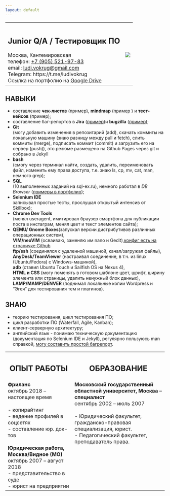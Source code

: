 ```yaml
---
layout: default
---
```


<table border="0">
   <tr>
    <th>                              </th>
    <th> </th>
   </tr>
   <tr><td vertical-align="center">
<h2>Junior Q/A / Тестировщик ПО</h2>
Москва, Кантемировская <br>
телефон: <a href="tel:+79055219783"> +7 (905) 521-97-83</a> <br>
email: <a href="mailto:ludi.vokrug@gmail.com">ludi.vokrug@gmail.com</a> <br>
Telegram: <a rhef="https://t.me/ludivokrug">https://t.me/ludivokrug</a><br>
Ссылка на портфолио на <a href="https://drive.google.com/drive/folders/1uRbR2jLwcMhU6GdS2McZGnfwh22El-pT?usp=sharing">Google Drive</a></td>
<td valign="right"><img src="http://tekstovod.github.io/pic/ava.jpg"></td></tr>
</table> 


## НАВЫКИ
+ составление __чек-листов__ (<a rhef="https://docs.google.com/document/d/1YgFdAitE1fVmRqhgJyb6A1HzXOovrznoEPwCYiV4u-o/edit?usp=sharing">пример</a>), **mindmap** (<a rhef="https://drive.google.com/file/d/1oxhYQovzLW8qCcMKSk_B1EPMX5TMI5V4/view?usp=sharing">пример</a> ) и **тест-кейсов** (<a rhef="https://docs.google.com/document/d/18qSnPJlKlxhsUzWNJBdMjrnvakvGqFdfx2237jm4YJg/edit?usp=sharing">пример</a>);
+ составление баг-репортов в **Jira** (<a href="https://drive.google.com/file/d/161ae9PQWw0hrNIhQdfy0sqks8ptySPx_/view?usp=sharing">пример</a>)и **bugzilla** (<a href="https://drive.google.com/file/d/11ypvhSZ1OOBA6QXXeP9AFKzWVT8DHFIL/view?usp=sharing">пример</a>);
+ **Git**  
(могу добавить изменения в репозитарий (add), скачать коммиты на локальную машину (знаю разницу между pull и fetch), слить коммиты (merge), подписать коммит (commit) и загрузить его на сервер (push)), это резюме размещено на Github Pages через git и собрано в Jekyll
+ **bash**  
(смогу через терминал найти, создать, удалить, переименовать файл, изменить ему права доступа, т.е. знаю ls, cp, mv, cat, man, немного grep);
+ **SQL**  
(10 выполненных заданий на sql-ex.ru), немного работал в _DB Browser_ (<a href="https://drive.google.com/drive/folders/1mSFusmefIqfBqKNo41i8HeiODzWucKu4?usp=sharing">примеры в портфолио</a>);
+ **Selenium IDE**  
записывал простые тесты, прослушал открытый интенсив от Skillbox);
+ **Chrome Dev Tools**  
(менял useragent, имитировал браузер смартфона для публикации поста в инстаграм, менял цвет и текст элементов сайта);
+ **QEMU/ Gnome Boxes**(запускал версии дистрибутивов различных операционных систем),  
  **VIM/neoVIM** (осваиваю, заменяю им nano и Gedit),<a href="https://github.com/ludi-vokrug/dot.vim">конфиг есть на страничке Github</a>  
  **ftp/ssh** (соединялся с удаленной машиной, качал/загружал файлы),  
  **AnyDesk/TeamViewer** (настраивал соединение, в т.ч. из linux (Ubuntu/Fedora) с Windows-машиной),  
  **adb** (ставил Ubuntu Touch и Sailfish OS на Nexus 4),  
  **HTML и CSS** (могу поменять в готовом шаблоне цвет, шрифт, ширину элемента или страницы, удалить ненужный блок данных),  
  **LAMP/MAMP/DENVER** (поднимал локальные копии Wordpress и “Эгея” для тестирования тем и плагинов).
 
## ЗНАЮ

+ теорию тестирования, цикл тестирования ПО;
+ цикл разработки ПО (Waterfall, Agile, Kanban);
+ клиент-серверную архитектуру;
+ английский язык - понимаю техническую документацию (документация по Selenium IDE и Jekyll), регулярно пользуюсь man справкой, <a href="https://bugzilla.rpmfusion.org/show_bug.cgi?id=5918"> могу составить простой багрепорт</a>.



<table border="0" layout="fixed">
   <tr>
    <th> <h2>ОПЫТ РАБОТЫ</h2> </th>
    <th> <h2>ОБРАЗОВАНИЕ</h2> </th>
   </tr>
   <tr><td valign="top">
<b>Фриланс</b><br>
октябрь 2018 – настоящее время<br>
<br>
- копирайтинг<br>
- ведение профилей в соцсетях<br>
- составление юр. док-тов<br>
 <br>
<b>Юридическая работа,
Москва/Видное (МО)</b><br>
октябрь 2007 – август 2018<br>
- представительство в суде<br>
- юрист на предприятии<br>
</td>
<td valign="top">
<b>Московский государственный областной университет, Москва – специалист</b><br>
сентябрь 2002 – июль 2007<br>
<br>
- Юридический факультет, гражданско-правовая специализация, юрист.<br>
- Педагогический факультет, преподаватель права.<br>
</td></tr>
</table> 

